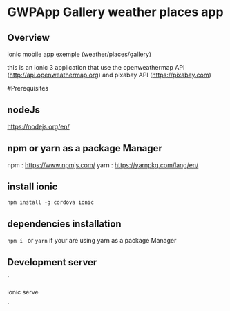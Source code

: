 # GWPApp Gallery weather places app 

## Overview

ionic mobile app exemple (weather/places/gallery)

this is an ionic 3 application that use the openweathermap API (http://api.openweathermap.org) and pixabay API (https://pixabay.com)

#Prerequisites

## nodeJs 

https://nodejs.org/en/

## npm or yarn as a package Manager
npm : https://www.npmjs.com/ 
yarn : https://yarnpkg.com/lang/en/

## install ionic  
`
npm install -g cordova ionic
`
## dependencies installation 
`
npm i 
`
or 
`
yarn ` if your are using yarn as a package Manager 

## Development server

`

ionic serve 

`

